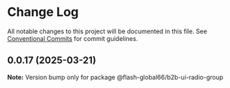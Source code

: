 # Change Log

All notable changes to this project will be documented in this file.
See [Conventional Commits](https://conventionalcommits.org) for commit guidelines.

## 0.0.17 (2025-03-21)

**Note:** Version bump only for package @flash-global66/b2b-ui-radio-group
